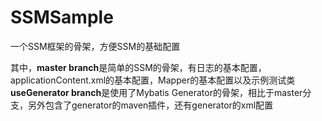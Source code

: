 # SSMSample
一个SSM框架的骨架，方便SSM的基础配置

其中，**master branch**是简单的SSM的骨架，有日志的基本配置，applicationContent.xml的基本配置，Mapper的基本配置以及示例测试类  
**useGenerator branch**是使用了Mybatis Generator的骨架，相比于master分支，另外包含了generator的maven插件，还有generator的xml配置
